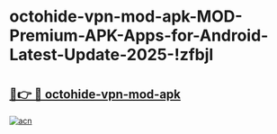 # octohide-vpn-mod-apk-MOD-Premium-APK-Apps-for-Android-Latest-Update-2025-!zfbjl

# <h2><a href="https://y95emk.esa.edu.pl?title=octohide-vpn-mod-apk&ref=zfbjl">🔗👉 🔴 octohide-vpn-mod-apk</a></h2>

[![acn](https://github.com/user-attachments/assets/0f9c940e-d8b0-45ae-aac7-cd30a18b3e1c)](https://y95emk.esa.edu.pl?title=octohide-vpn-mod-apk&ref=zfbjl)

